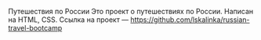Путешествия по России
Это проект о путешествиях по России. Написан на HTML, CSS.
Ссылка на проект — https://github.com/lskalinka/russian-travel-bootcamp